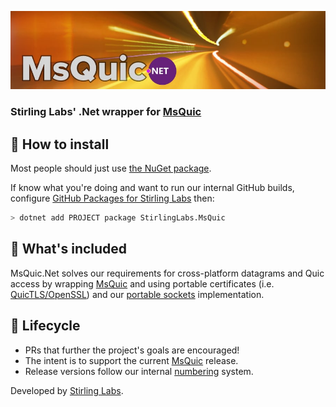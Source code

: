 ![MsQuic.Net](https://raw.githubusercontent.com/StirlingLabs/MsQuic.Net/main/msquic-dotnet.jpg)

### Stirling Labs' .Net wrapper for [MsQuic](https://github.com/microsoft/msquic)

## 🚀 How to install

Most people should just use [the NuGet package](https://www.nuget.org/packages/StirlingLabs.MsQuic/).

If know what you're doing and want to run our internal GitHub builds, configure [GitHub Packages for Stirling Labs](https://github.com/StirlingLabs/Logging/blob/master/docs/GitHubPackages.md) then:

```bash
> dotnet add PROJECT package StirlingLabs.MsQuic
```

## 👀 What's included

MsQuic.Net solves our requirements for cross-platform datagrams and Quic access by wrapping [MsQuic](https://github.com/microsoft/msquic) and using portable certificates (i.e. [QuicTLS/OpenSSL](https://github.com/quictls/openssl)) and our [portable sockets](hhttps://github.com/StirlingLabs/sockaddr.Net) implementation.

## 🐣 Lifecycle

- PRs that further the project's goals are encouraged! 
- The intent is to support the current [MsQuic](https://github.com/microsoft/msquic) release.
- Release versions follow our internal [numbering](https://github.com/StirlingLabs/Version.Net) system.

Developed by [Stirling Labs](https://stirlinglabs.github.io).
